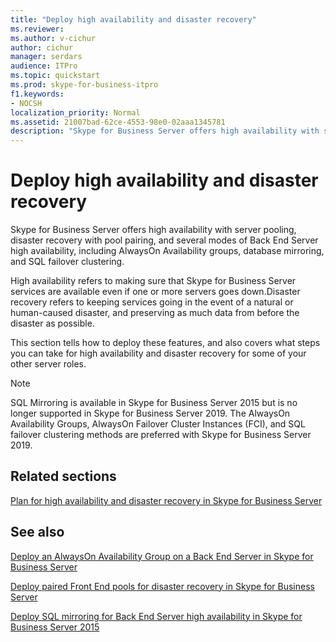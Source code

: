 ```yaml
---
title: "Deploy high availability and disaster recovery"
ms.reviewer: 
ms.author: v-cichur
author: cichur
manager: serdars
audience: ITPro
ms.topic: quickstart
ms.prod: skype-for-business-itpro
f1.keywords:
- NOCSH
localization_priority: Normal
ms.assetid: 21007bad-62ce-4553-98e0-02aaa1345781
description: "Skype for Business Server offers high availability with server pooling, disaster recovery with pool pairing, and several modes of Back End Server high availability, including AlwaysOn Availability groups, database mirroring, and SQL failover clustering."
---
```


# Deploy high availability and disaster recovery
 
Skype for Business Server offers high availability with server pooling, disaster recovery with pool pairing, and several modes of Back End Server high availability, including AlwaysOn Availability groups, database mirroring, and SQL failover clustering. 
  
High availability refers to making sure that Skype for Business Server services are available even if one or more servers goes down.Disaster recovery refers to keeping services going in the event of a natural or human-caused disaster, and preserving as much data from before the disaster as possible.
  
This section tells how to deploy these features, and also covers what steps you can take for high availability and disaster recovery for some of your other server roles.

> [!NOTE]
> SQL Mirroring is available in Skype for Business Server 2015 but is no longer supported in Skype for Business Server 2019. The  AlwaysOn Availability Groups, AlwaysOn Failover Cluster Instances (FCI), and SQL failover clustering methods are preferred with Skype for Business Server 2019.
  
## Related sections

[Plan for high availability and disaster recovery in Skype for Business Server](../../plan-your-deployment/high-availability-and-disaster-recovery/high-availability-and-disaster-recovery.md)
  
## See also

[Deploy an AlwaysOn Availability Group on a Back End Server in Skype for Business Server](alwayson-availability-group.md)

[Deploy paired Front End pools for disaster recovery in Skype for Business Server](front-end-pools-for-disaster-recovery.md)
  
[Deploy SQL mirroring for Back End Server high availability in Skype for Business Server 2015](sql-mirroring-for-high-availability.md)
  
